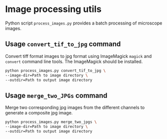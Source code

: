 # Image processing utils
Python script `process_images.py` provides a batch processing of microscope images. 

## Usage `convert_tif_to_jpg` command
Convert tiff format images to jpg format using ImageMagick `magick` and `convert` command line tools. The ImageMagick should be installed. 

```sh
python process_images.py convert_tif_to_jpg \ 
--image-dir=Path to image directory \ 
--outdir=Path to output image directory 
```

## Usage `merge_two_JPGs` command
Merge two corresponding jpg images from the different channels to generate a composite jpg image.

```sh
python process_images.py merge_two_jpgs \ 
--image-dir=Path to image directory \ 
--outdir=Path to output image directory 
```

